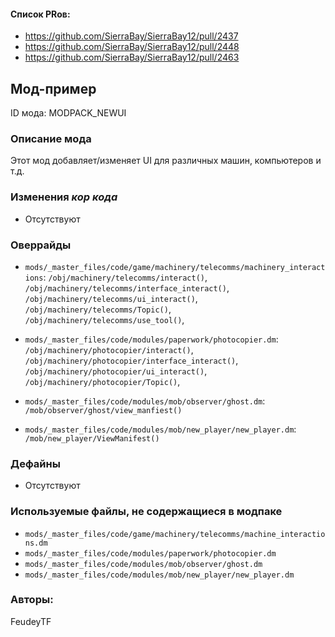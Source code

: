
#### Список PRов:

- https://github.com/SierraBay/SierraBay12/pull/2437
- https://github.com/SierraBay/SierraBay12/pull/2448
- https://github.com/SierraBay/SierraBay12/pull/2463
  
<!--
  Ссылки на PRы, связанные с модом:
  - Создание
  - Большие изменения
-->

<!-- Название мода. Не важно на русском или на английском. -->
## Мод-пример

ID мода: MODPACK_NEWUI
<!--
  Название модпака прописными буквами, СОЕДИНЁННЫМИ_ПОДЧЁРКИВАНИЕМ,
  которое ты будешь использовать для обозначения файлов.
-->

### Описание мода

Этот мод добавляет/изменяет UI для различных машин, компьютеров и т.д.
<!--
  Что он делает, что добавляет: что, куда, зачем и почему - всё здесь.
  А также любая полезная информация.
-->

### Изменения *кор кода*

- Отсутствуют
<!--
  Если вы редактировали какие-либо процедуры или переменные в кор коде,
  они должны быть указаны здесь.
  Нужно указать и файл, и процедуры/переменные.

  Изменений нет - напиши "Отсутствуют"
-->

### Оверрайды

- `mods/_master_files/code/game/machinery/telecomms/machinery_interactions`:
  `/obj/machinery/telecomms/interact()`,
  `/obj/machinery/telecomms/interface_interact()`,
  `/obj/machinery/telecomms/ui_interact()`,
  `/obj/machinery/telecomms/Topic()`,
  `/obj/machinery/telecomms/use_tool()`,
  
- `mods/_master_files/code/modules/paperwork/photocopier.dm`:
  `/obj/machinery/photocopier/interact()`,
  `/obj/machinery/photocopier/interface_interact()`,
  `/obj/machinery/photocopier/ui_interact()`,
  `/obj/machinery/photocopier/Topic()`,
  
- `mods/_master_files/code/modules/mob/observer/ghost.dm`:
  `/mob/observer/ghost/view_manfiest()`

- `mods/_master_files/code/modules/mob/new_player/new_player.dm`:
  `/mob/new_player/ViewManifest()`
<!--
  Если ты добавлял новый модульный оверрайд, его нужно указать здесь.
  Здесь указываются оверрайды в твоём моде и папке `_master_files`

  Изменений нет - напиши "Отсутствуют"
-->

### Дефайны

- Отсутствуют
<!--
  Если требовалось добавить какие-либо дефайны, укажи файлы,
  в которые ты их добавил, а также перечисли имена.
  И то же самое, если ты используешь дефайны, определённые другим модом.

  Не используешь - напиши "Отсутствуют"
-->

### Используемые файлы, не содержащиеся в модпаке

- `mods/_master_files/code/game/machinery/telecomms/machine_interactions.dm`
- `mods/_master_files/code/modules/paperwork/photocopier.dm`
- `mods/_master_files/code/modules/mob/observer/ghost.dm`
- `mods/_master_files/code/modules/mob/new_player/new_player.dm`
<!--
  Будь то немодульный файл или модульный файл, который не содержится в папке,
  принадлежащей этому конкретному моду, он должен быть упомянут здесь.
  Хорошими примерами являются иконки или звуки, которые используются одновременно
  несколькими модулями, или что-либо подобное.
-->

### Авторы:
FeudeyTF
<!--
  Здесь находится твой никнейм
  Если работал совместно - никнеймы тех, кто помогал.
  В случае порта чего-либо должна быть ссылка на источник.
-->
